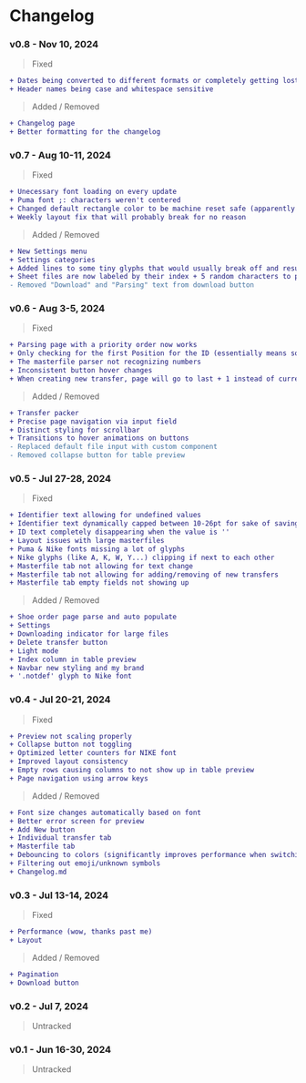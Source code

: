 # Changelog

### v0.8 - Nov 10, 2024

> Fixed
```diff
+ Dates being converted to different formats or completely getting lost
+ Header names being case and whitespace sensitive
```

> Added / Removed
```diff
+ Changelog page
+ Better formatting for the changelog
```

### v0.7 - Aug 10-11, 2024

> Fixed
```diff
+ Unecessary font loading on every update
+ Puma font ;: characters weren't centered
+ Changed default rectangle color to be machine reset safe (apparently G:255 isn't saved across profile resets)
+ Weekly layout fix that will probably break for no reason
```

> Added / Removed
```diff
+ New Settings menu
+ Settings categories
+ Added lines to some tiny glyphs that would usually break off and result in longer transfer cleaning time
+ Sheet files are now labeled by their index + 5 random characters to prevent duplicates
- Removed "Download" and "Parsing" text from download button
```

### v0.6 - Aug 3-5, 2024

> Fixed
```diff
+ Parsing page with a priority order now works
+ Only checking for the first Position for the ID (essentially means some IDs would be missing if not manually noticed)
+ The masterfile parser not recognizing numbers
+ Inconsistent button hover changes
+ When creating new transfer, page will go to last + 1 instead of current + 1
```

> Added / Removed
```diff
+ Transfer packer
+ Precise page navigation via input field
+ Distinct styling for scrollbar
+ Transitions to hover animations on buttons
- Replaced default file input with custom component
- Removed collapse button for table preview
```

### v0.5 - Jul 27-28, 2024

> Fixed
```diff
+ Identifier text allowing for undefined values
+ Identifier text dynamically capped between 10-26pt for sake of saving material
+ ID text completely disappearing when the value is ''
+ Layout issues with large masterfiles
+ Puma & Nike fonts missing a lot of glyphs
+ Nike glyphs (like A, K, W, Y...) clipping if next to each other
+ Masterfile tab not allowing for text change
+ Masterfile tab not allowing for adding/removing of new transfers
+ Masterfile tab empty fields not showing up
```

> Added / Removed
```diff
+ Shoe order page parse and auto populate
+ Settings
+ Downloading indicator for large files
+ Delete transfer button
+ Light mode
+ Index column in table preview
+ Navbar new styling and my brand
+ '.notdef' glyph to Nike font
```

### v0.4 - Jul 20-21, 2024

> Fixed
```diff
+ Preview not scaling properly
+ Collapse button not toggling
+ Optimized letter counters for NIKE font
+ Improved layout consistency
+ Empty rows causing columns to not show up in table preview
+ Page navigation using arrow keys
```

> Added / Removed
```diff
+ Font size changes automatically based on font
+ Better error screen for preview
+ Add New button
+ Individual transfer tab
+ Masterfile tab
+ Debouncing to colors (significantly improves performance when switching colors rapidly)
+ Filtering out emoji/unknown symbols
+ Changelog.md
```

### v0.3 - Jul 13-14, 2024

> Fixed
```diff
+ Performance (wow, thanks past me)
+ Layout
```

> Added / Removed
```diff
+ Pagination
+ Download button
```

### v0.2 - Jul 7, 2024

> Untracked

### v0.1 - Jun 16-30, 2024

> Untracked
